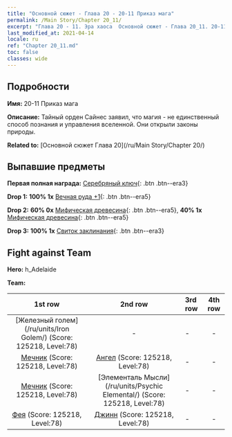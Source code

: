 ```yaml
---
title: "Основной сюжет - Глава 20 - 20-11 Приказ мага"
permalink: /Main Story/Chapter 20_11/
excerpt: "Глава 20 - 11. Эра хаоса  Основной сюжет - Глава 20_11. 20-11 Приказ мага"
last_modified_at: 2021-04-14
locale: ru
ref: "Chapter 20_11.md"
toc: false
classes: wide
---
```


## Подробности

 **Имя:** 20-11 Приказ мага

 **Описание:** Тайный орден Сайнес заявил, что магия - не единственный способ познания и управления вселенной. Они открыли законы природы.

 **Related to:** [Основной сюжет Глава 20](/ru/Main Story/Chapter 20/)

## Выпавшие предметы

 **Первая полная награда:** [Серебряный ключ](/ru/Items/con_693/){: .btn .btn--era3}

 **Drop 1:** **100% 1x** [Вечная руда +1](/ru/Items/mat_68/){: .btn .btn--era5}

 **Drop 2:** **60% 0x** [Мифическая древесина](/ru/Items/mat_62/){: .btn .btn--era5}, **40% 1x** [Мифическая древесина](/ru/Items/mat_62/){: .btn .btn--era5}

 **Drop 3:** **100% 1x** [Свиток заклинания](/ru/Items/con_694/){: .btn .btn--era3}


## Fight against Team
 **Hero:** h_Adelaide

 **Team:**


  | 1st row | 2nd row | 3rd row | 4th row |
  |:----:|:----:|:----|:----:|
  | [Железный голем](/ru/units/Iron Golem/) (Score: 125218, Level:78)  | - | - | - |
  | [Мечник](/ru/units/Swordsman/) (Score: 125218, Level:78)  | [Ангел](/ru/units/Angel/) (Score: 125218, Level:78)  | - | - |
  | [Мечник](/ru/units/Swordsman/) (Score: 125218, Level:78)  | [Элементаль Мысли](/ru/units/Psychic Elemental/) (Score: 125218, Level:78)  | - | - |
  | [Фея](/ru/units/Sprite/) (Score: 125218, Level:78)  | [Джинн](/ru/units/Genie/) (Score: 125218, Level:78)  | - | - |


